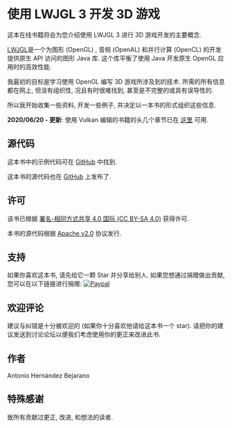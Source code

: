 # 使用 LWJGL 3 开发 3D 游戏

这本在线书籍将会为您介绍使用 LWJGL 3 进行 3D 游戏开发的主要概念.

[LWJGL](http://www.lwjgl.org/)是一个为图形 \(OpenGL\) , 音频 \(OpenAL\) 和并行计算 \(OpenCL\) 的开发提供原生 API 访问的图形 Java 库. 这个库平衡了使用 Java 开发原生 OpenGL 应用时的高效性能.

我最初的目标是学习使用 OpenGL 编写 3D 游戏所涉及到的技术. 所需的所有信息都在网上, 但没有组织性, 况且有时很难找到, 甚至是不完整的或具有误导性的.

所以我开始收集一些资料, 开发一些例子, 并决定以一本书的形式组织这些信息.

**2020/06/20 - 更新**: 使用 Vulkan 编辑的书籍的头几个章节已在 [这里](https://github.com/lwjglgamedev/vulkanbook) 可用. 

## 源代码

这本书中的示例代码可在 [GitHub](https://github.com/lwjglgamedev/lwjglbook) 中找到.

这本书的源代码也在 [GitHub](https://github.com/lwjglgamedev/lwjglbook-bookcontents) 上发布了.

## 许可

该书已根据 [署名-相同方式共享 4.0 国际 \(CC BY-SA 4.0\)](http://creativecommons.org/licenses/by-sa/4.0/) 获得许可.

本书的源代码根据 [Apache v2.0](https://www.apache.org/licenses/LICENSE-2.0 "Apache v2.0") 协议发行.

## 支持

如果你喜欢这本书, 请先给它一颗 Star 并分享给别人. 如果您想通过捐赠做出贡献, 您可以在以下链接进行捐赠: 
[![Paypal](https://www.paypalobjects.com/en_US/i/btn/btn_donate_LG.gif)](https://www.paypal.com/cgi-bin/webscr?cmd=_s-xclick&hosted_button_id=5MH9AA9TPQQBN)

## 欢迎评论

建议与纠错是十分被欢迎的 \(如果你十分喜欢他请给这本书一个 star\). 请把你的建议发送到讨论论坛以便我们考虑使用你的更正来改进此书.

## 作者

Antonio Hernández Bejarano

## 特殊感谢

致所有贡献过更正, 改进, 和想法的读者.